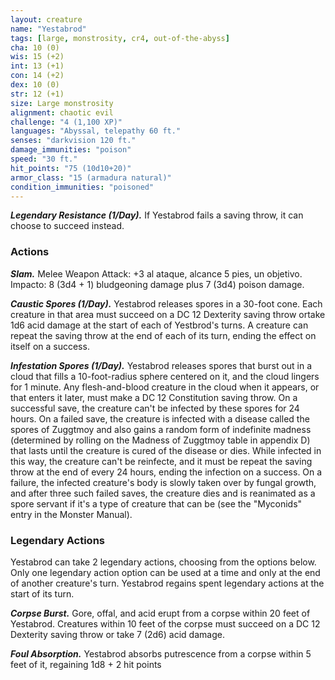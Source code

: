 ```yaml
---
layout: creature
name: "Yestabrod"
tags: [large, monstrosity, cr4, out-of-the-abyss]
cha: 10 (0)
wis: 15 (+2)
int: 13 (+1)
con: 14 (+2)
dex: 10 (0)
str: 12 (+1)
size: Large monstrosity
alignment: chaotic evil
challenge: "4 (1,100 XP)"
languages: "Abyssal, telepathy 60 ft."
senses: "darkvision 120 ft."
damage_immunities: "poison"
speed: "30 ft."
hit_points: "75 (10d10+20)"
armor_class: "15 (armadura natural)"
condition_immunities: "poisoned"
---
```


***Legendary Resistance (1/Day).*** If Yestabrod fails a saving throw, it can choose to succeed instead.

### Actions

***Slam.*** Melee Weapon Attack: +3 al ataque, alcance 5 pies, un objetivo. Impacto: 8 (3d4 + 1) bludgeoning damage plus 7 (3d4) poison damage.

***Caustic Spores (1/Day).*** Yestabrod releases spores in a 30-foot cone. Each creature in that area must succeed on a DC 12 Dexterity saving throw ortake 1d6 acid damage at the start of each of Yestbrod's turns. A creature can repeat the saving throw at the end of each of its turn, ending the effect on itself on a success.

***Infestation Spores (1/Day).*** Yestabrod releases spores that burst out in a cloud that fills a 10-foot-radius sphere centered on it, and the cloud lingers for 1 minute. Any flesh-and-blood creature in the cloud when it appears, or that enters it later, must make a DC 12 Constitution saving throw. On a successful save, the creature can't be infected by these spores for 24 hours. On a failed save, the creature is infected with a disease called the spores of Zuggtmoy and also gains a random form of indefinite madness (determined by rolling on the Madness of Zuggtmoy table in appendix D) that lasts until the creature is cured of the disease or dies. While infected in this way, the creature can't be reinfecte, and it must be repeat the saving throw at the end of every 24 hours, ending the infection on a success. On a failure, the infected creature's body is slowly taken over by fungal growth, and after three such failed saves, the creature dies and is reanimated as a spore servant if it's a type of creature that can be (see the "Myconids" entry in the Monster Manual).

### Legendary Actions

Yestabrod can take 2 legendary actions, choosing from the options below. Only one legendary action option can be used at a time and only at the end of another creature's turn. Yestabrod regains spent legendary actions at the start of its turn.

***Corpse Burst.*** Gore, offal, and acid erupt from a corpse within 20 feet of Yestabrod. Creatures within 10 feet of the corpse must succeed on a DC 12 Dexterity saving throw or take 7 (2d6) acid damage.

***Foul Absorption.*** Yestabrod absorbs putrescence from a corpse within 5 feet of it, regaining 1d8 + 2 hit points